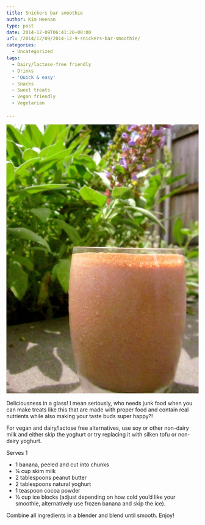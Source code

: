```yaml
---
title: Snickers bar smoothie
author: Kim Heenan
type: post
date: 2014-12-09T06:41:26+00:00
url: /2014/12/09/2014-12-9-snickers-bar-smoothie/
categories:
  - Uncategorized
tags:
  - Dairy/lactose-free friendly
  - Drinks
  - 'Quick & easy'
  - Snacks
  - Sweet treats
  - Vegan friendly
  - Vegetarian

---
```


![](snickers-bar-smoothie.jpg)

Deliciousness in a glass! I mean seriously, who needs junk food when you can make treats like this that are made with proper food and contain real nutrients while also making your taste buds super happy?!

<!--more-->

For vegan and dairy/lactose free alternatives, use soy or other non-dairy milk and either skip the yoghurt or try replacing it with silken tofu or non-dairy yoghurt.

Serves 1

  * 1 banana, peeled and cut into chunks
  * ¼ cup skim milk
  * 2 tablespoons peanut butter
  * 2 tablespoons natural yoghurt
  * 1 teaspoon cocoa powder
  * ½ cup ice blocks (adjust depending on how cold you’d like your smoothie, alternatively use frozen banana and skip the ice).

Combine all ingredients in a blender and blend until smooth. Enjoy!
